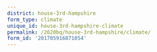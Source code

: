 ```yaml
---
district: house-3rd-hampshire
form_type: climate
unique_id: house-3rd-hampshire-climate
permalink: /2020bq/house-3rd-hampshire/climate/
form_id: '201705916871054'
---
```

